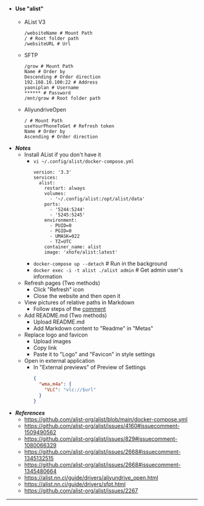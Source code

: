 - #### Use "alist"
    - AList V3
      ```
      /websiteName # Mount Path
      / # Root folder path
      /websiteURL # Url
      ```
    - SFTP
      ```
      /grow # Mount Path
      Name # Order by
      Descending # Order direction
      192.168.10.100:22 # Address
      yaoniplan # Username
      ****** # Password
      /mnt/grow # Root folder path
      ```
    - AliyundriveOpen
      ```
      / # Mount Path
      useYourPhoneToGet # Refresh token
      Name # Order by
      Ascending # Order direction
      ```
- ***Notes***
    - Install AList if you don't have it
        - `vi ~/.config/alist/docker-compose.yml`
          ```
          version: '3.3'
          services:
            alist:
              restart: always
              volumes:
                - '~/.config/alist:/opt/alist/data'
              ports:
                - '5244:5244'
                - '5245:5245'
              environment:
                - PUID=0
                - PGID=0
                - UMASK=022
                - TZ=UTC
              container_name: alist
              image: 'xhofe/alist:latest'
          ```
        - `docker-compose up --detach` # Run in the background
        - `docker exec -i -t alist ./alist admin` # Get admin user's information
    - Refresh pages (Two methods)
        - Click "Refresh" icon
        - Close the website and then open it
    - View pictures of relative paths in Markdown
        - Follow steps of the [comment](https://github.com/alist-org/alist/issues/996#issuecomment-1404824642)
    - Add README.md (Two methods)
        - Upload README.md
        - Add Markdown content to "Readme" in "Metas"
    - Replace logo and favicon
        - Upload images
        - Copy link
        - Paste it to "Logo" and "Favicon" in style settings
    - Open in external application
        - In "External previews" of Preview of Settings
          ```json
          {
            "wma,m4a": {
              "VLC": "vlc://$url"
            }
          }
          ```
- ***References***
    - https://github.com/alist-org/alist/blob/main/docker-compose.yml
    - https://github.com/alist-org/alist/issues/4160#issuecomment-1509490562
    - https://github.com/alist-org/alist/issues/829#issuecomment-1080066329
    - https://github.com/alist-org/alist/issues/2668#issuecomment-1345132515
    - https://github.com/alist-org/alist/issues/2668#issuecomment-1345480664
    - https://alist.nn.ci/guide/drivers/aliyundrive_open.html
    - https://alist.nn.ci/guide/drivers/sfpt.html
    - https://github.com/alist-org/alist/issues/2267
- ---
